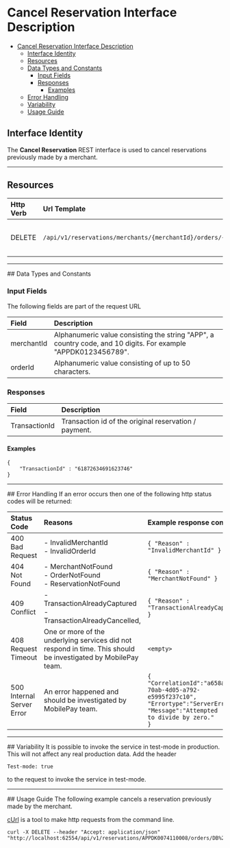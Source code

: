 # Cancel Reservation Interface Description

<!-- TOC depthFrom:1 depthTo:6 withLinks:1 updateOnSave:1 orderedList:0 -->

- [Cancel Reservation Interface Description](#cancel-reservation-interface-description)
	- [Interface Identity](#interface-identity)
	- [Resources](#resources)
	- [Data Types and Constants](#data-types-and-constants)
		- [Input Fields](#input-fields)
		- [Responses](#responses)
			- [Examples](#examples)
	- [Error Handling](#error-handling)
	- [Variability](#variability)
	- [Usage Guide](#usage-guide)

<!-- /TOC -->

## Interface Identity
The **Cancel Reservation** REST interface is used to cancel reservations previously made by a merchant.
<hr>

## Resources

| Http Verb | Url Template                                                   | Description                           |
|:----------|:---------------------------------------------------------------|:--------------------------------------|
| DELETE    | `/api/v1/reservations/merchants/{merchantId}/orders/{orderId}` | Cancels previously made reservations. |

<hr>
## Data Types and Constants

### Input Fields
The following fields are part of the request URL

| Field      | Description                                                                                                   |
|:-----------|:--------------------------------------------------------------------------------------------------------------|
| merchantId | Alphanumeric value consisting the string "APP", a country code, and 10 digits. For example "APPDK0123456789". |
| orderId    | Alphanumeric value consisting of up to 50 characters.                                                         |


### Responses

| Field         | Description                                           |
|:--------------|:------------------------------------------------------|
| TransactionId | Transaction id of the original reservation / payment. |

#### Examples

    {
        "TransactionId" : "61872634691623746"
    }

<hr>
## Error Handling
If an error occurs then one of the following http status codes will be returned:

| Status Code               | Reasons                                                                                                     | Example response content                                                                                                                                 |
|:--------------------------|:------------------------------------------------------------------------------------------------------------|:---------------------------------------------------------------------------------------------------------------------------------------------------------|
| 400 Bad Request           | - InvalidMerchantId<br>- InvalidOrderId                                                                     | `{ "Reason" : "InvalidMerchantId" }`                                                                                                                     |
| 404 Not Found             | - MerchantNotFound<br>- OrderNotFound<br>- ReservationNotFound                                              | `{ "Reason" : "MerchantNotFound" }`                                                                                                                      |
| 409 Conflict              | - TransactionAlreadyCaptured<br>- TransactionAlreadyCancelled,                                              | `{ "Reason" : "TransactionAlreadyCaptured" }`                                                                                                            |
| 408 Request Timeout       | One or more of the underlying services did not respond in time. This should be investigated by MobilePay team. | `<empty>`                                                                                                                                                |
| 500 Internal Server Error | An error happened and should be investigated by MobilePay team.                                                | <code>{<br>"CorrelationId":"a658ab24-70ab-4d05-a792-e5995f237c10",<br>"Errortype":"ServerError",<br>"Message":"Attempted to divide by zero."<br>}</code> |

<hr>
## Variability
It is possible to invoke the service in test-mode in production. This will not affect any real production data.
Add the header

    Test-mode: true

to the request to invoke the service in test-mode.

<hr>
## Usage Guide
The following example cancels a reservation previously made by the merchant.

[cUrl](https://curl.haxx.se/) is a tool to make http requests from the command line.

    curl -X DELETE --header "Accept: application/json" "http://localhost:62554/api/v1/reservations/APPDK0074110008/orders/DB%20TESTING%202015060908"
